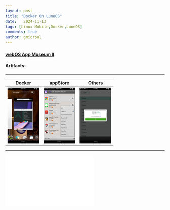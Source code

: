 ```yaml
---
layout: post
title: "Docker On LuneOS"
date:   2024-11-13
tags: [Linux Mobile,Docker,LuneOS]
comments: true
author: gmicroul
---
```


#### <a href="https://appcatalog.webosarchive.org/showMuseum.php" title="webOS App Museum II">webOS App Museum II</a>

#### Artifacts:

---

|  **Docker**  |  **appStore**  |  **Others**  | 
|--------------|----------------|--------------|
|<style>.custom-image {width: 100px;height: auto;}</style><img src="/images/luneos-docker.png" alt="image" class="custom-image">   | <style>.custom-image {width: 100px;height: auto;}</style><img src="/images/luneos-appstore.png" alt="image" class="custom-image">  | <style>.custom-image {width: 100px;height: auto;}</style><img src="/images/luneos-appFM.png" alt="image" class="custom-image">  |
 
 ---
 <iframe width="280" height="160" src="//player.bilibili.com/player.html?isOutside=true&aid=113481072316396&bvid=BV1rqULYCEz3&cid=26757497587&p=1" scrolling="no" border="0" frameborder="no" framespacing="0" allowfullscreen="false"></iframe>



